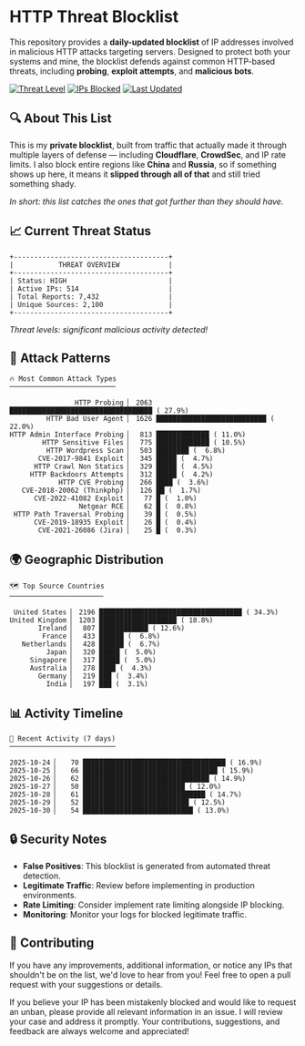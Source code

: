 # HTTP Threat Blocklist

This repository provides a **daily-updated blocklist** of IP addresses involved in malicious HTTP attacks targeting servers. Designed to protect both your systems and mine, the blocklist defends against common HTTP-based threats, including **probing**, **exploit attempts**, and **malicious bots**.

[![Threat Level](https://img.shields.io/badge/Threat%20Level-HIGH-red)](.)
[![IPs Blocked](https://img.shields.io/badge/IPs%20Blocked-514-blue)](.)
[![Last Updated](https://img.shields.io/badge/Updated-2025--10--31-brightgreen)](.)

## 🔍 About This List

This is my **private blocklist**, built from traffic that actually made it through multiple layers of defense — including **Cloudflare**, **CrowdSec**, and IP rate limits. I also block entire regions like **China** and **Russia**, so if something shows up here, it means it **slipped through all of that** and still tried something shady.

*In short: this list catches the ones that got further than they should have.*

## 📈 Current Threat Status

```
+--------------------------------------+
|           THREAT OVERVIEW            |
+--------------------------------------+
| Status: HIGH                         |
| Active IPs: 514                      |
| Total Reports: 7,432                 |
| Unique Sources: 2,100                |
+--------------------------------------+
```

*Threat levels: significant malicious activity detected!*

## 🎯 Attack Patterns

```
🔥 Most Common Attack Types
──────────────────────────

                HTTP Probing ▏ 2063 ███████████████████████████████████ ( 27.9%)
         HTTP Bad User Agent ▏ 1626 ███████████████████████████ ( 22.0%)
HTTP Admin Interface Probing ▏  813 █████████████ ( 11.0%)
        HTTP Sensitive Files ▏  775 █████████████ ( 10.5%)
         HTTP Wordpress Scan ▏  503 ████████ (  6.8%)
       CVE-2017-9841 Exploit ▏  345 █████ (  4.7%)
      HTTP Crawl Non Statics ▏  329 █████ (  4.5%)
     HTTP Backdoors Attempts ▏  312 █████ (  4.2%)
            HTTP CVE Probing ▏  266 ████ (  3.6%)
   CVE-2018-20062 (Thinkphp) ▏  126 ██ (  1.7%)
      CVE-2022-41082 Exploit ▏   77 █ (  1.0%)
                 Netgear RCE ▏   62 █ (  0.8%)
 HTTP Path Traversal Probing ▏   39 █ (  0.5%)
      CVE-2019-18935 Exploit ▏   26 █ (  0.4%)
       CVE-2021-26086 (Jira) ▏   25 █ (  0.3%)
```

## 🌍 Geographic Distribution

```
🗺️ Top Source Countries
───────────────────────

 United States ▏ 2196 ███████████████████████████████████ ( 34.3%)
United Kingdom ▏ 1203 ███████████████████ ( 18.8%)
       Ireland ▏  807 ████████████ ( 12.6%)
        France ▏  433 ██████ (  6.8%)
   Netherlands ▏  428 ██████ (  6.7%)
         Japan ▏  320 █████ (  5.0%)
     Singapore ▏  317 █████ (  5.0%)
     Australia ▏  278 ████ (  4.3%)
       Germany ▏  219 ███ (  3.4%)
         India ▏  197 ███ (  3.1%)
```

## 📊 Activity Timeline

```
📅 Recent Activity (7 days)
──────────────────────────

2025-10-24 ▏   70 ███████████████████████████████████ ( 16.9%)
2025-10-25 ▏   66 █████████████████████████████████ ( 15.9%)
2025-10-26 ▏   62 ███████████████████████████████ ( 14.9%)
2025-10-27 ▏   50 █████████████████████████ ( 12.0%)
2025-10-28 ▏   61 ██████████████████████████████ ( 14.7%)
2025-10-29 ▏   52 ██████████████████████████ ( 12.5%)
2025-10-30 ▏   54 ███████████████████████████ ( 13.0%)
```

## 🔒 Security Notes

- **False Positives**: This blocklist is generated from automated threat detection.
- **Legitimate Traffic**: Review before implementing in production environments.
- **Rate Limiting**: Consider implement rate limiting alongside IP blocking.
- **Monitoring**: Monitor your logs for blocked legitimate traffic.

## 🤝 Contributing

If you have any improvements, additional information, or notice any IPs that shouldn't be on the list, we'd love to hear from you! Feel free to open a pull request with your suggestions or details.

If you believe your IP has been mistakenly blocked and would like to request an unban, please provide all relevant information in an issue. I will review your case and address it promptly. Your contributions, suggestions, and feedback are always welcome and appreciated!
